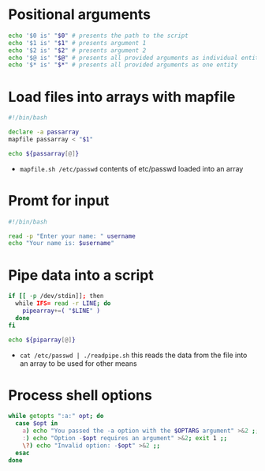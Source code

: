 # Positional arguments
```bash
echo '$0 is' "$0" # presents the path to the script
echo '$1 is' "$1" # presents argument 1
echo '$2 is' "$2" # presents argument 2
echo '$@ is' "$@" # presents all provided arguments as individual entities
echo '$* is' "$*" # presents all provided arguments as one entity
```

# Load files into arrays with mapfile
```bash
#!/bin/bash

declare -a passarray
mapfile passarray < "$1"

echo ${passarray[@]}
```
- ```mapfile.sh /etc/passwd``` contents of etc/passwd loaded into an array

# Promt for input
```bash
#!/bin/bash

read -p "Enter your name: " username
echo "Your name is: $username"
```
# Pipe data into a script
```bash
if [[ -p /dev/stdin]]; then
  while IFS= read -r LINE; do
    pipearray+=( "$LINE" )
  done
fi

echo ${piparray[@]}
```
- ```cat /etc/passwd | ./readpipe.sh``` this reads the data from the file into an array to be used for other means

# Process shell options
```bash
while getopts ":a:" opt; do
  case $opt in
    a) echo "You passed the -a option with the $OPTARG argument" >&2 ;;
    :) echo "Option -$opt requires an argument" >&2; exit 1 ;;
    \?) echo "Invalid option: -$opt" >&2 ;;
  esac
done
```